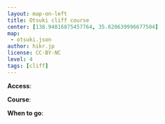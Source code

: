 ```yaml
---
layout: map-on-left
title: Otsuki cliff course
center: [138.94816875457764, 35.620639996677504]
map: 
 - otsuki.json
author: hikr.jp
license: CC-BY-NC
level: 4
tags: [cliff]
---
```


**Access**:

**Course**:



**When to go**: